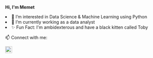 <b>Hi, I'm Memet </b>
<li>👀 I’m interested in Data Science & Machine Learning using Python</li>
<li>🌱 I’m currently working as a data analyst</li>
<li>✨ Fun Fact: I'm ambidexterous and have a black kitten called Toby</li>

📫 Connect with me:

<a href="https://www.linkedin.com/in/memet-korkut-aa447777/">
  <img align="left" alt="Memet | LinkedIn" width="22px" src="https://cdn.jsdelivr.net/npm/simple-icons@v3/icons/linkedin.svg">
